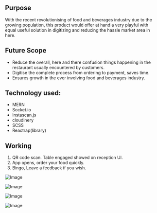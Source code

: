 
## Purpose

With the recent revolutionising of food and beverages industry due to the growing population, 
this product would offer at hand a very playful with equal useful solution in digitizing and reducing the hassle market area in here.

## Future Scope
- Reduce the overall, here and there confusion things happening in the restaurant usually encountered by customers.
- Digitise the complete process from ordering to payment, saves time.
- Ensures growth in the ever involving food and beverages industry.

## Technology used:

- MERN 
- Socket.io 
- Instascan.js 
- cloudinery
- SCSS
- Reactrap(library)

## Working

1. QR code scan. Table engaged showed on reception UI. 
2. App opens, order your food quickly.
3. Bingo, Leave a feedback if you wish.


![Image](https://github.com/techquee/waiterly/blob/master/client/images/image%20(2).png)

![Image](https://github.com/techquee/waiterly/blob/master/client/images/image%20(1).png)

![Image](https://github.com/techquee/waiterly/blob/master/client/images/image%20(3).png)

![Image](https://github.com/techquee/waiterly/blob/master/client/images/image.png)
